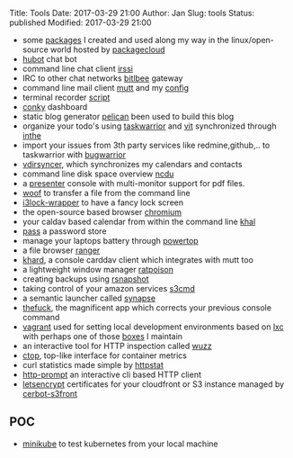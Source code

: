 Title:          Tools
Date:           2017-03-29 21:00
Author:         Jan
Slug:           tools
Status:         published
Modified:       2017-03-29 21:00

- some [packages](https://packagecloud.io/visibilityspots/) I created and used along my way in the linux/open-source world hosted by [packagecloud](https://packagecloud.io)
- [hubot](http://hubot.github.com) chat bot
- command line chat client [irssi](http://www.irssi.org)
- IRC to other chat networks [bitlbee](http://www.bitlbee.org) gateway
- command line mail client [mutt](http://www.mutt.org) and my [config](https://github.com/visibilityspots/configs#mutt)
- terminal recorder [script](http://man7.org/linux/man-pages/man1/scriptreplay.1.html)
- [conky](https://wiki.archlinux.org/index.php/conky) dashboard
- static blog generator [pelican](http://blog.getpelican.com/) been used to build this blog
- organize your todo's using [taskwarrior](http://taskwarrior.org/) and [vit](https://github.com/vit-project/vit) synchronized through [inthe](https://inthe.am/about)
- import your issues from 3th party services like redmine,github,.. to taskwarrior with [bugwarrior](https://github.com/ralphbean/bugwarrior)
- [vdirsyncer](https://github.com/pimutils/vdirsyncer), which synchronizes my calendars and contacts
- command line disk space overview [ncdu](http://dev.yorhel.nl/ncdu)
- a [presenter](https://github.com/davvil/pdfpc) console with multi-monitor support for pdf files.
- [woof](http://www.home.unix-ag.org/simon/woof.html) to transfer a file from the command line
- [i3lock-wrapper](https://github.com/ashinkarov/i3-extras/blob/master/i3lock-wrapper) to have a fancy lock screen
- the open-source based browser [chromium](https://www.chromium.org/)
- your caldav based calendar from within the command line [khal](http://khal.readthedocs.org/en/latest/usage.html)
- [pass](http://passwordstore.org/) a password store
- manage your laptops battery through [powertop](https://wiki.archlinux.org/index.php/Powertop)
- a file browser [ranger](https://ranger.github.io/)
- [khard](https://github.com/scheibler/khard), a console carddav client which integrates with mutt too
- a lightweight window manager [ratpoison](http://www.nongnu.org/ratpoison/)
- creating backups using [rsnapshot](http://rsnapshot.org/)
- taking control of your amazon services [s3cmd](http://s3tools.org/s3cmd)
- a semantic launcher called [synapse](https://launchpad.net/synapse-project)
- [thefuck](https://github.com/nvbn/thefuck), the magnificent app which corrects your previous console command
- [vagrant](https://vagrantup.com) used for setting local development environments based on [lxc](https://github.com/fgrehm/vagrant-lxc) with perhaps one of those [boxes](https://app.vagrantup.com/visibilityspots) I maintain
- an interactive tool for HTTP inspection called [wuzz](https://github.com/asciimoo/wuzz)
- [ctop](https://github.com/bcicen/ctop), top-like interface for container metrics
- curl statistics made simple by [httpstat](https://github.com/reorx/httpstat)
- [http-prompt](https://github.com/eliangcs/http-prompt) an interactive cli based HTTP client
- [letsencrypt](https://letsencrypt.org/) certificates for your cloudfront or S3 instance managed by [cerbot-s3front](https://github.com/dlapiduz/certbot-s3front)

## POC 
- [minikube](https://github.com/kubernetes/minikube) to test kubernetes from your local machine
